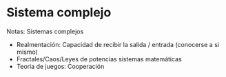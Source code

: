 # Sistema complejo

Notas: Sistemas complejos
- Realmentación: Capacidad de recibir la salida / entrada (conocerse a si mismo)
- Fractales/Caos/Leyes de potencias sistemas matemáticas
- Teoria de juegos: Cooperación